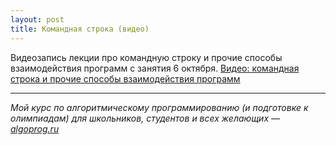 ```yaml
---
layout: post
title: Командная строка (видео)
---
```


Видеозапись лекции про командную строку и прочие способы взаимодействия программ с занятия 6 октября.
[Видео: командная строка и прочие способы взаимодействия программ](https://www.youtube.com/watch?v=Qork_AMVBtQ)

----

*Мой курс по алгоритмическому программированию (и подготовке к олимпиадам) для школьников, студентов и всех желающих — [algoprog.ru](http://algoprog.ru)*
